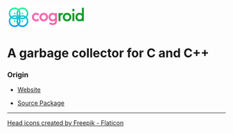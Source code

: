 [![cogroid.com](https://github.com/cogroid/resources/raw/main/images/banner/cogroid-48.png)](https://cogroid.com)

# A garbage collector for C and C++

### Origin

* [Website](https://www.hboehm.info/gc/)

* [Source Package](https://www.hboehm.info/gc/gc_source/gc-8.0.6.tar.gz)

---
[Head icons created by Freepik - Flaticon](https://www.flaticon.com/free-icons/head)
